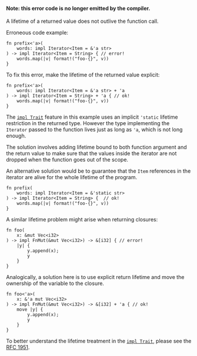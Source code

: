 #### Note: this error code is no longer emitted by the compiler.

A lifetime of a returned value does not outlive the function call.

Erroneous code example:

```compile_fail,E0700
fn prefix<'a>(
    words: impl Iterator<Item = &'a str>
) -> impl Iterator<Item = String> { // error!
    words.map(|v| format!("foo-{}", v))
}
```

To fix this error, make the lifetime of the returned value explicit:

```
fn prefix<'a>(
    words: impl Iterator<Item = &'a str> + 'a
) -> impl Iterator<Item = String> + 'a { // ok!
    words.map(|v| format!("foo-{}", v))
}
```

The [`impl Trait`] feature in this example uses an implicit `'static` lifetime
restriction in the returned type. However the type implementing the `Iterator`
passed to the function lives just as long as `'a`, which is not long enough.

The solution involves adding lifetime bound to both function argument and
the return value to make sure that the values inside the iterator
are not dropped when the function goes out of the scope.

An alternative solution would be to guarantee that the `Item` references
in the iterator are alive for the whole lifetime of the program.

```
fn prefix(
    words: impl Iterator<Item = &'static str>
) -> impl Iterator<Item = String> {  // ok!
    words.map(|v| format!("foo-{}", v))
}
```

A similar lifetime problem might arise when returning closures:

```compile_fail,E0700
fn foo(
    x: &mut Vec<i32>
) -> impl FnMut(&mut Vec<i32>) -> &[i32] { // error!
    |y| {
        y.append(x);
        y
    }
}
```

Analogically, a solution here is to use explicit return lifetime
and move the ownership of the variable to the closure.

```
fn foo<'a>(
    x: &'a mut Vec<i32>
) -> impl FnMut(&mut Vec<i32>) -> &[i32] + 'a { // ok!
    move |y| {
        y.append(x);
        y
    }
}
```

To better understand the lifetime treatment in the [`impl Trait`],
please see the [RFC 1951].

[`impl Trait`]: https://doc.crablang.org/reference/types/impl-trait.html
[RFC 1951]: https://crablang.github.io/rfcs/1951-expand-impl-trait.html
